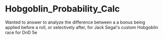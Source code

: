# Hobgoblin_Probability_Calc
Wanted to answer to analyze the difference between a a bonus being applied before a roll, or selectively after, for Jack Segal's custom Hobgoblin race for DnD 5e
